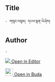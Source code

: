 ## Title
	- གསུང་འབུམ། དཔལ་ལྡན་ཡེ་ཤེས།

## Author
	- 



[<img src="https://img.icons8.com/color/25/000000/edit-property.png"> Open in Editor](http://editor.openpecha.org/I933515F3)

[<img width="25" src="https://library.bdrc.io/icons/BUDA-small.svg"> Open in Buda](https://library.bdrc.io/show/bdr:IE0OPI933515F3)
